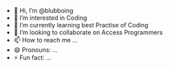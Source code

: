 - 👋 Hi, I’m @blubboing
- 👀 I’m interested in Coding
- 🌱 I’m currently learning best Practise of Coding
- 💞️ I’m looking to collaborate on Access Programmers
- 📫 How to reach me ...
- 😄 Pronouns: ...
- ⚡ Fun fact: ...

<!---
blubboing/blubboing is a ✨ special ✨ repository because its `README.md` (this file) appears on your GitHub profile.
You can click the Preview link to take a look at your changes.
--->

